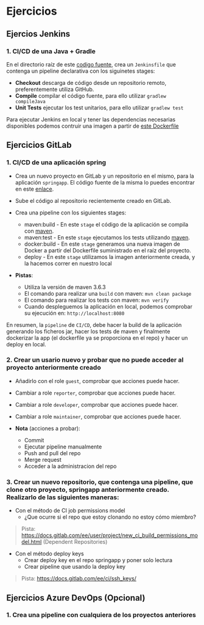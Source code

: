 # Ejercicios

## Ejercios Jenkins

### 1. CI/CD de una Java + Gradle

En el directorio raíz de este [codigo fuente](), crea un `Jenkinsfile` que contenga un pipeline declarativa con los siguinetes stages:

* **Checkout** descarga de código desde un repositorio remoto, preferentemente utiliza GitHub.
* **Compile** compilar el código fuente, para ello utilizar `gradlew compileJava`
* **Unit Tests** ejecutar los test unitarios, para ello utilizar `gradlew test`

Para ejecutar Jenkins en local y tener las dependencias necesarias disponibles podemos contruir una imagen a partir de [este Dockerfile](./jenkins-resources/gradle.Dockerfile)

## Ejercicios GitLab

### 1. CI/CD de una aplicación spring

* Crea un nuevo proyecto en GitLab y un repositorio en el mismo, para la aplicación `springapp`. El código fuente de la misma lo puedes encontrar en este [enlace](../02-gitlab/springapp).
* Sube el código al repositorio recientemente creado en GitLab.
* Crea una pipeline con los siguientes stages:
  * maven:build - En este `stage` el código de la aplicación se compila con [maven](https://maven.apache.org/). 
  * maven:test - En este `stage` ejecutamos los tests utilizando [maven](https://maven.apache.org/).
  * docker:build - En este `stage` generamos una nueva imagen de Docker a partir del Dockerfile suministrado en el raíz del proyecto. 
  * deploy - En este `stage` utilizamos la imagen anteriormente creada, y la hacemos correr en nuestro local

* **Pistas**:
  - Utiliza la versión de maven 3.6.3
  - El comando para realizar una `build` con maven: `mvn clean package`
  - El comando para realizar los tests con maven: `mvn verify`
  - Cuando despleguemos la aplicación en local, podemos comprobar su ejecución en: `http://localhost:8080`

En resumen, la `pipeline` de `CI/CD`, debe hacer la build de la aplicación generando los ficheros jar, hacer los tests de maven y finalmente dockerizar la app (el dockerfile ya se proporciona en el repo) y hacer un deploy en local.

### 2. Crear un usario nuevo y probar que no puede acceder al proyecto anteriormente creado
  
* Añadirlo con el role `guest`, comprobar que acciones puede hacer.
* Cambiar a role `reporter`, comprobar que acciones puede hacer.
* Cambiar a role `developer`, comprobar que acciones puede hacer.
* Cambiar a role `maintainer`, comprobar que acciones puede hacer.

* **Nota** (acciones a probar):
  - Commit
  - Ejecutar pipeline manualmente
  - Push and pull del repo
  - Merge request
  - Acceder a la administracion del repo

### 3. Crear un nuevo repositorio, que contenga una pipeline, que clone otro proyecto, springapp anteriormente creado. Realizarlo de las siguientes maneras:
    
* Con el método de CI job permissions model
    - ¿Que ocurre si el repo que estoy clonando no estoy cómo miembro?
  
> Pista: https://docs.gitlab.com/ee/user/project/new_ci_build_permissions_model.html (Dependent Repositories)
  
* Con el método deploy keys
    - Crear deploy key en el repo springapp y poner solo lectura
    - Crear pipeline que usando la deploy key
  
> Pista: https://docs.gitlab.com/ee/ci/ssh_keys/

## Ejercicios Azure DevOps (Opcional)

### 1. Crea una pipeline con cualquiera de los proyectos anteriores
